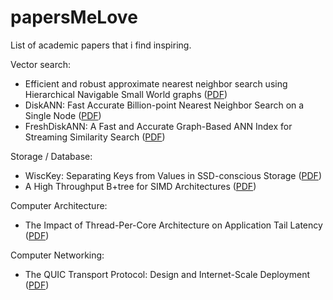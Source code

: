 # papersMeLove
List of academic papers that i find inspiring.

Vector search:

- Efficient and robust approximate nearest neighbor search using Hierarchical Navigable Small World graphs ([PDF](https://arxiv.org/pdf/1603.09320.pdf))
- DiskANN: Fast Accurate Billion-point Nearest Neighbor Search on a Single Node ([PDF](https://papers.nips.cc/paper_files/paper/2019/file/09853c7fb1d3f8ee67a61b6bf4a7f8e6-Paper.pdf))
- FreshDiskANN: A Fast and Accurate Graph-Based ANN Index for Streaming Similarity Search ([PDF](https://arxiv.org/pdf/2105.09613.pdf))

Storage / Database:

- WiscKey: Separating Keys from Values in SSD-conscious Storage ([PDF](https://www.usenix.org/system/files/conference/fast16/fast16-papers-lu.pdf))
- A High Throughput B+tree for SIMD Architectures ([PDF](https://www.ece.lsu.edu/lpeng/papers/tpds-20-1.pdf))

Computer Architecture:

- The Impact of Thread-Per-Core Architecture on Application Tail Latency ([PDF](https://penberg.org/papers/tpc-ancs19.pdf))

Computer Networking:

- The QUIC Transport Protocol: Design and Internet-Scale Deployment ([PDF](https://www.researchgate.net/publication/318914953_The_QUIC_Transport_Protocol_Design_and_Internet-Scale_Deployment))


